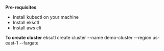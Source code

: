 **Pre-requisites**
- Install kubectl on your machine
- Install eksctl
- Install aws cli


**To create cluster**
eksctl create cluster --name demo-cluster --region us-east-1 --fargate
